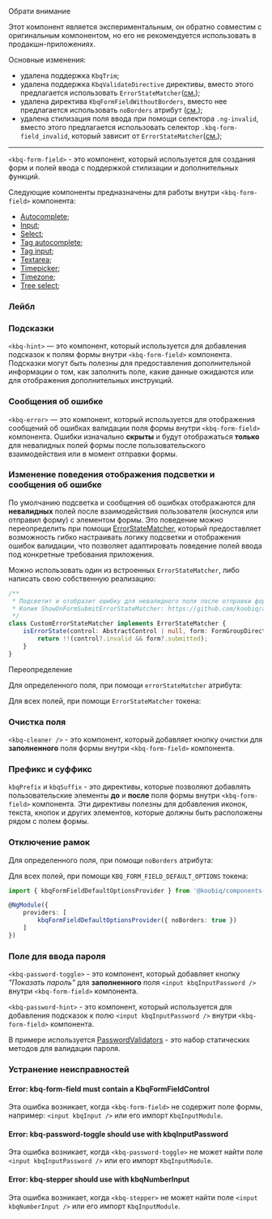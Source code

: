<div class="kbq-callout kbq-callout_warning">
<div class="kbq-callout__header">Обрати внимание</div>
<div class="kbq-callout__content kbq-docs-element-last-child-margin-bottom-0">

Этот компонент является экспериментальным, он обратно совместим с оригинальным компонентом, но его не рекомендуется использовать в продакшн-приложениях.

</div>
</div>

Основные изменения:

-   удалена поддержка `KbqTrim`;
-   удалена поддержка `KbqValidateDirective` директивы, вместо этого предлагается использовать `ErrorStateMatcher`([см.](#изменение-поведения-отображения-сообщения-об-ошибке));
-   удалена директива `KbqFormFieldWithoutBorders`, вместо нее предлагается использовать `noBorders` атрибут ([см.](#отключение-рамок));
-   удалена стилизация поля ввода при помощи селектора `.ng-invalid`, вместо этого предлагается использовать селектор `.kbq-form-field_invalid`, который зависит от `ErrorStateMatcher`([см.](#изменение-поведения-отображения-сообщения-об-ошибке));

---

`<kbq-form-field>` - это компонент, который используется для создания форм и полей ввода с поддержкой стилизации и дополнительных
функций.

Следующие компоненты предназначены для работы внутри `<kbq-form-field>` компонента:

-   [Autocomplete](https://koobiq.io/ru/components/autocomplete/overview);
-   [Input](https://koobiq.io/ru/components/input/overview);
-   [Select](https://koobiq.io/ru/components/select/overview);
-   [Tag autocomplete](https://koobiq.io/ru/components/tag-autocomplete/overview);
-   [Tag input](https://koobiq.io/ru/components/tag-input/overview);
-   [Textarea](https://koobiq.io/ru/components/textarea/overview);
-   [Timepicker](https://koobiq.io/ru/components/timepicker/overview);
-   [Timezone](https://koobiq.io/ru/components/timezone/overview);
-   [Tree select](https://koobiq.io/ru/components/tree-select/overview);

### Лейбл

<!-- example(form-field-with-label) -->

### Подсказки

`<kbq-hint>` — это компонент, который используется для добавления подсказок к полям формы внутри `<kbq-form-field>` компонента.
Подсказки могут быть полезны для предоставления дополнительной информации о том, как заполнить поле, какие данные ожидаются
или для отображения дополнительных инструкций.

<!-- example(form-field-with-hint) -->

### Сообщения об ошибке

`<kbq-error>` — это компонент, который используется для отображения сообщений об ошибках валидации поля формы внутри `<kbq-form-field>`
компонента. Ошибки изначально **скрыты** и будут отображаться **только** для невалидных полей формы после пользовательского
взаимодействия или в момент отправки формы.

<!-- example(form-field-with-error) -->

### Изменение поведения отображения подсветки и сообщения об ошибке

По умолчанию подсветка и сообщения об ошибках отображаются для **невалидных** полей после взаимодействия пользователя (коснулся или отправил форму)
с элементом формы. Это поведение можно переопределить при помощи [ErrorStateMatcher](https://github.com/koobiq/angular-components/blob/main/packages/components/core/error/error-state-matcher.ts),
который предоставляет возможность гибко настраивать логику подсветки и отображения ошибок валидации, что позволяет
адаптировать поведение полей ввода под конкретные требования приложения.

Можно использовать один из встроенных `ErrorStateMatcher`, либо написать свою собственную реализацию:

```ts
/**
 * Подсветит и отобразит ошибку для невалидного поля после отправки формы
 * Копия ShowOnFormSubmitErrorStateMatcher: https://github.com/koobiq/angular-components/blob/main/packages/components/core/error/error-state-matcher.ts
 */
class CustomErrorStateMatcher implements ErrorStateMatcher {
    isErrorState(control: AbstractControl | null, form: FormGroupDirective | NgForm | null): boolean {
        return !!(control?.invalid && form?.submitted);
    }
}
```

Переопределение

Для определенного поля, при помощи `errorStateMatcher` атрибута:

<!-- example(form-field-with-custom-error-state-matcher-set-by-attribute) -->

Для всех полей, при помощи `ErrorStateMatcher` токена:

<!-- example(form-field-with-custom-error-state-matcher-set-by-dependency-injection-provider) -->

### Очистка поля

`<kbq-cleaner />` - это компонент, который добавляет кнопку очистки для **заполненного** поля формы внутри `<kbq-form-field>`
компонента.

<!-- example(form-field-with-cleaner) -->

### Префикс и суффикс

`kbqPrefix` и `kbqSuffix` - это директивы, которые позволяют добавлять пользовательские элементы **до** и **после** поля
формы внутри `<kbq-form-field>` компонента. Эти директивы полезны для добавления иконок, текста, кнопок и других элементов,
которые должны быть расположены рядом с полем формы.

<!-- example(form-field-with-prefix-and-suffix) -->

### Отключение рамок

Для определенного поля, при помощи `noBorders` атрибута:

<!-- example(form-field-without-borders) -->

Для всех полей, при помощи `KBQ_FORM_FIELD_DEFAULT_OPTIONS` токена:

```ts
import { kbqFormFieldDefaultOptionsProvider } from '@koobiq/components-experimental/form-field';

@NgModule({
    providers: [
        kbqFormFieldDefaultOptionsProvider({ noBorders: true })
    ]
})
```

### Поле для ввода пароля

`<kbq-password-toggle>` - это компонент, который добавляет кнопку _"Показать пароль"_ для **заполненного** поля
`<input kbqInputPassword />` внутри `<kbq-form-field>` компонента.

`<kbq-password-hint>` - это компонент, который используется для добавления подсказок к полю `<input kbqInputPassword />`
внутри `<kbq-form-field>` компонента.

В примере используется [PasswordValidators](https://github.com/koobiq/angular-components/blob/main/packages/components/core/forms/validators.ts) - это набор статических методов для валидации пароля.

<!-- example(form-field-password-overview) -->

### Устранение неисправностей

#### Error: kbq-form-field must contain a KbqFormFieldControl

Эта ошибка возникает, когда `<kbq-form-field>` не содержит поле формы, например: `<input kbqInput />` или его импорт `KbqInputModule`.

#### Error: kbq-password-toggle should use with kbqInputPassword

Эта ошибка возникает, когда `<kbq-password-toggle>` не может найти поле `<input kbqInputPassword />` или его импорт `KbqInputModule`.

#### Error: kbq-stepper should use with kbqNumberInput

Эта ошибка возникает, когда `<kbq-stepper>` не может найти поле `<input kbqNumberInput />` или его импорт `KbqInputModule`.
